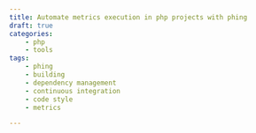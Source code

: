 ```yaml
---
title: Automate metrics execution in php projects with phing
draft: true
categories:
    - php
    - tools
tags:
    - phing
    - building
    - dependency management
    - continuous integration
    - code style
    - metrics

---
```


